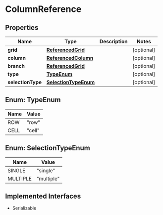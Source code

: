 

# ColumnReference


## Properties

| Name | Type | Description | Notes |
|------------ | ------------- | ------------- | -------------|
|**grid** | [**ReferencedGrid**](ReferencedGrid.md) |  |  [optional] |
|**column** | [**ReferencedColumn**](ReferencedColumn.md) |  |  [optional] |
|**branch** | [**ReferencedGrid**](ReferencedGrid.md) |  |  [optional] |
|**type** | [**TypeEnum**](#TypeEnum) |  |  [optional] |
|**selectionType** | [**SelectionTypeEnum**](#SelectionTypeEnum) |  |  [optional] |



## Enum: TypeEnum

| Name | Value |
|---- | -----|
| ROW | &quot;row&quot; |
| CELL | &quot;cell&quot; |



## Enum: SelectionTypeEnum

| Name | Value |
|---- | -----|
| SINGLE | &quot;single&quot; |
| MULTIPLE | &quot;multiple&quot; |


## Implemented Interfaces

* Serializable


